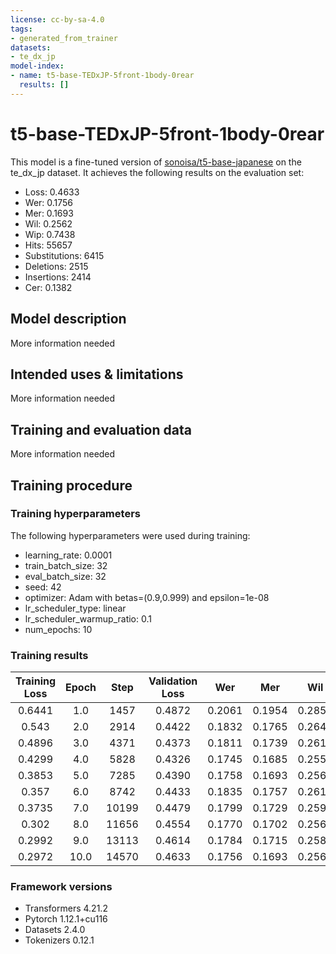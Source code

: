 ```yaml
---
license: cc-by-sa-4.0
tags:
- generated_from_trainer
datasets:
- te_dx_jp
model-index:
- name: t5-base-TEDxJP-5front-1body-0rear
  results: []
---
```


<!-- This model card has been generated automatically according to the information the Trainer had access to. You
should probably proofread and complete it, then remove this comment. -->

# t5-base-TEDxJP-5front-1body-0rear

This model is a fine-tuned version of [sonoisa/t5-base-japanese](https://huggingface.co/sonoisa/t5-base-japanese) on the te_dx_jp dataset.
It achieves the following results on the evaluation set:
- Loss: 0.4633
- Wer: 0.1756
- Mer: 0.1693
- Wil: 0.2562
- Wip: 0.7438
- Hits: 55657
- Substitutions: 6415
- Deletions: 2515
- Insertions: 2414
- Cer: 0.1382

## Model description

More information needed

## Intended uses & limitations

More information needed

## Training and evaluation data

More information needed

## Training procedure

### Training hyperparameters

The following hyperparameters were used during training:
- learning_rate: 0.0001
- train_batch_size: 32
- eval_batch_size: 32
- seed: 42
- optimizer: Adam with betas=(0.9,0.999) and epsilon=1e-08
- lr_scheduler_type: linear
- lr_scheduler_warmup_ratio: 0.1
- num_epochs: 10

### Training results

| Training Loss | Epoch | Step  | Validation Loss | Wer    | Mer    | Wil    | Wip    | Hits  | Substitutions | Deletions | Insertions | Cer    |
|:-------------:|:-----:|:-----:|:---------------:|:------:|:------:|:------:|:------:|:-----:|:-------------:|:---------:|:----------:|:------:|
| 0.6441        | 1.0   | 1457  | 0.4872          | 0.2061 | 0.1954 | 0.2850 | 0.7150 | 54813 | 6709          | 3065      | 3540       | 0.1823 |
| 0.543         | 2.0   | 2914  | 0.4422          | 0.1832 | 0.1765 | 0.2641 | 0.7359 | 55188 | 6458          | 2941      | 2432       | 0.1491 |
| 0.4896        | 3.0   | 4371  | 0.4373          | 0.1811 | 0.1739 | 0.2612 | 0.7388 | 55568 | 6464          | 2555      | 2679       | 0.1450 |
| 0.4299        | 4.0   | 5828  | 0.4326          | 0.1745 | 0.1685 | 0.2553 | 0.7447 | 55604 | 6391          | 2592      | 2288       | 0.1367 |
| 0.3853        | 5.0   | 7285  | 0.4390          | 0.1758 | 0.1693 | 0.2561 | 0.7439 | 55696 | 6406          | 2485      | 2462       | 0.1375 |
| 0.357         | 6.0   | 8742  | 0.4433          | 0.1835 | 0.1757 | 0.2619 | 0.7381 | 55609 | 6386          | 2592      | 2871       | 0.1438 |
| 0.3735        | 7.0   | 10199 | 0.4479          | 0.1799 | 0.1729 | 0.2598 | 0.7402 | 55582 | 6425          | 2580      | 2617       | 0.1411 |
| 0.302         | 8.0   | 11656 | 0.4554          | 0.1770 | 0.1702 | 0.2569 | 0.7431 | 55725 | 6408          | 2454      | 2568       | 0.1386 |
| 0.2992        | 9.0   | 13113 | 0.4614          | 0.1784 | 0.1715 | 0.2581 | 0.7419 | 55672 | 6405          | 2510      | 2606       | 0.1404 |
| 0.2972        | 10.0  | 14570 | 0.4633          | 0.1756 | 0.1693 | 0.2562 | 0.7438 | 55657 | 6415          | 2515      | 2414       | 0.1382 |


### Framework versions

- Transformers 4.21.2
- Pytorch 1.12.1+cu116
- Datasets 2.4.0
- Tokenizers 0.12.1
